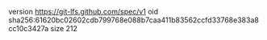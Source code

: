 version https://git-lfs.github.com/spec/v1
oid sha256:61620bc02602cdb799768e088b7caa411b83562ccfd33768e383a8cc10c3427a
size 212

